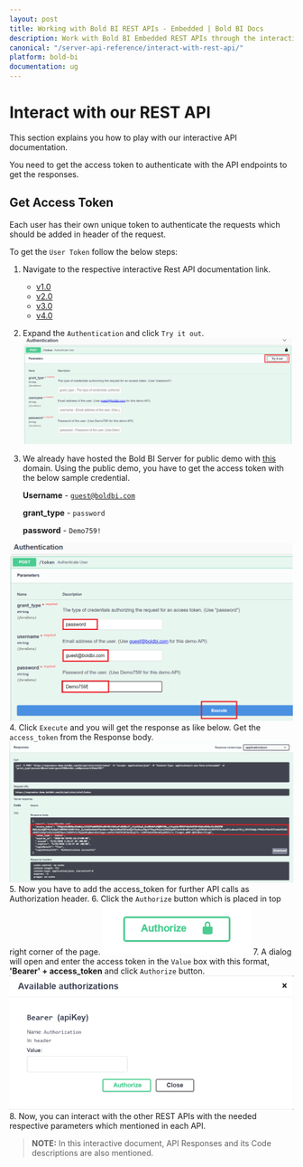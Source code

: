 ```yaml
---
layout: post
title: Working with Bold BI REST APIs - Embedded | Bold BI Docs
description: Work with Bold BI Embedded REST APIs through the interactive API documentation. Just get the access token to authenticate the API endpoint and get the response.
canonical: "/server-api-reference/interact-with-rest-api/"
platform: bold-bi
documentation: ug
---
```


# Interact with our REST API

This section explains you how to play with our interactive API documentation.

You need to get the access token to authenticate with the API endpoints to get the responses.

## Get Access Token
Each user has their own unique token to authenticate the requests which should be added in header of the request.

To get the `User Token` follow the below steps:

1. Navigate to the respective interactive Rest API documentation link.
     * [v1.0](/server-api-reference/v1.0/try-it-now/)
     * [v2.0](/server-api-reference/v2.0/try-it-now/)
     * [v3.0](/server-api-reference/v3.0/try-it-now/)
     * [v4.0](/server-api-reference/v4.0/try-it-now/)
2. Expand the `Authentication` and click `Try it out`.
![Authentication](/static/assets/rest-api-reference/images/authentication.png)
3. We already have hosted the Bold BI Server for public demo with [this](https://onpremise-demo.boldbi.com/) domain. Using the public demo, you have to get the access token with the below sample credential.

     **Username** - [`guest@boldbi.com`](guest@boldbi.com)

     **grant_type** - `password`

     **password** - `Demo759!`
     
![Demo credential](/static/assets/rest-api-reference/images/demo-credential.png)
4. Click `Execute` and you will get the response as like below. Get the `access_token` from the Response body.
![Response](/static/assets/rest-api-reference/images/demo-response.png)
5. Now you have to add the access_token for further API calls as Authorization header.
6. Click the `Authorize` button which is placed in top right corner of the page.
![Authorize button](/static/assets/rest-api-reference/images/authorize-button.png)
7. A dialog will open and enter the access token in the `Value` box with this format, **'Bearer' + access_token** and click `Authorize` button.
![Authorize dialog](/static/assets/rest-api-reference/images/authorization-dialog.png)
8. Now, you can interact with the other REST APIs with the needed respective parameters which mentioned in each API.

> **NOTE:**  In this interactive document, API Responses and its Code descriptions are also mentioned.
